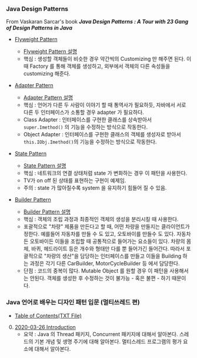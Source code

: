 ### Java Design Patterns 
From Vaskaran Sarcar's book ***Java Design Patterns : A Tour with 
23 Gang of Design Patterns in Java***

* [Flyweight Pattern](./src/flyweight)
    * [Flyweight Pattern 설명](./src/flyweight/flyweight-pattern.md)
    * 핵심 : 생성할 객체들이 비슷한 경우 약간씩의 Customizing 만 해주면 된다. 
    이 때 Factory 를 통해 객체를 생성하고, 외부에서 객체의 다른 속성들을 customizing 해준다.
    
* [Adapter Pattern](./src/adapter)
    * [Adapter Pattern 설명](./src/adapter/adapter-pattern.md)
    * 핵심 : 언어가 다른 두 사람이 이야기 할 때 통역사가 필요하듯, 자바에서 서로 다른 
    두 인터페이스가 소통할 경우 adapter 가 필요하다. 
    * Class Adapter : 인터페이스를 구현한 클래스를 상속받아서 `super.Imethod()` 의 기능을 
    수정하는 방식으로 작동한다. 
    * Object Adapter : 인터페이스를 구현한 클래스의 객체를 생성자로 받아서 `this.IObj.Imethod()`의 
    기능을 수정하는 방식으로 작동한다. 
    
* [State Pattern](./src/state)
    * [State Pattern 설명](./src/state/state-pattern.md)
    * 핵심 : 네트워크의 연결 상태처럼 state 가 변화하는 경우 이 패턴을 사용한다. 
    * TV가 on off 된 상태를 표현하는 구현이 예제임. 
    * 주의 : state 가 많아질수록 system 을 유지하기 힘들어 질 수 있음. 
    
* [Builder Pattern](./src/builder)
    * [Builder Pattern 설명](./src/builder/builder-pattern.md)
    * 핵심 : 객체의 조립 과정과 최종적인 객체의 생성을 분리시킬 때 사용한다. 
    * 포괄적으로 "차량" 제품을 만든다고 할 때, 어떤 차량을 만들지는 클라이언트가 정한다. 
    예를들어 자동차를 만들 수 도 있고, 오토바이를 만들수 도 있다. 자동차든 오토바이든 이들을 
    조립할 때 공통적으로 들어가는 요소들이 있다. 차량의 몸체, 바퀴, 헤드라이트 등은 개수와 형태만
    다를 뿐 들어가긴 들어간다. 따라서 포괄적으로 "차량의 생산"을 담당하는 인터페이스를 만들고 
    이들을 Building 하는 과정은 각기 다른 CarBuilder, MotorCycleBuilder 등 에서 담당한다. 
    * 단점 : 코드의 중복이 많다. Mutable Object 를 원할 경우 이 패턴을 사용해서는 안된다. 객체를 
    생성한 후 수정하는 것이 불가능 - 혹은 불편 - 하기 때문이다. 
    
    
### Java 언어로 배우는 디자인 패턴 입문 (멀티쓰레드 편) 
* [Table of Contents(TXT File)](./src/multithread/table-of-contents.txt)
0. [2020-03-26 Introduction](./src/multithread/notes/1-java-threads.md)
    * 요약 : Java 의 Thread 패키지, Concurrent 패키지에 대해서 알아본다. 스레드의 기본 개념 및 생명 주기에 대해 알아본다. 
    멀티스레드 프로그램의 평가 요소에 대해서 알아본다. 